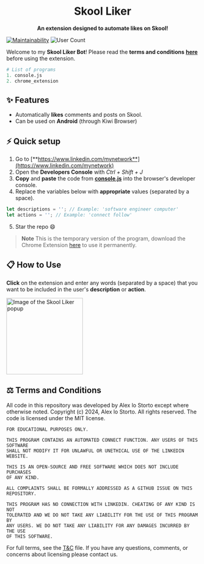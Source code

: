 <h1 align="center">Skool Liker</h1>

<p align="center">
  <b>An extension designed to automate likes on Skool!</b>
</p>

[![Maintainability](https://img.shields.io/codeclimate/maintainability/alexlostorto/skool-liker?style=for-the-badge&message=Code+Climate&labelColor=222222&logo=Code+Climate&logoColor=FFFFFF)](https://codeclimate.com/github/alexlostorto/skool-liker/maintainability)
![User Count](https://vbr.wocr.tk/badge?page_id=alexlostorto.skool-liker&text=users&lcolor=222222&color=ffc500&style=for-the-badge&logo=Github)

Welcome to my **Skool Liker Bot**! Please read the **terms and conditions** [**here**](T&C.txt) before using the extension.

```python
# List of programs
1. console.js
2. chrome_extension
```

## ✨ Features

- Automatically **likes** comments and posts on Skool.
- Can be used on **Android** (through Kiwi Browser)

## ⚡ Quick setup

1. Go to [**https://www.linkedin.com/mynetwork**](https://www.linkedin.com/mynetwork)
2. Open the **Developers Console** with _Ctrl + Shift + J_
3. **Copy** and **paste** the code from [**console.js**](console/console.js) into the browser's developer console.
4. Replace the variables below with **appropriate** values (separated by a space).

```js
let descriptions = ''; // Example: 'software engineer computer'
let actions = ''; // Example: 'connect follow'
```

5. Star the repo 😄

> **Note** This is the temporary version of the program, download the Chrome Extension [here](docs/install.md) to use it permanently.

## 📋 How to Use

**Click** on the extension and enter any words (separated by a space) that you want to be included in the user's **description** or **action**.

<p align="left">
  <img width="200px" src="https://github.com/alexlostorto/skool-liker/raw/main/.github/popup.png" alt="Image of the Skool Liker popup">
</p>

## ⚖️ Terms and Conditions

All code in this repository was developed by Alex lo Storto except where otherwise noted. Copyright (c) 2024, Alex lo Storto. All rights reserved. The code is licensed under the MIT license.

```
FOR EDUCATIONAL PURPOSES ONLY.

THIS PROGRAM CONTAINS AN AUTOMATED CONNECT FUNCTION. ANY USERS OF THIS SOFTWARE
SHALL NOT MODIFY IT FOR UNLAWFUL OR UNETHICAL USE OF THE LINKEDIN WEBSITE.

THIS IS AN OPEN-SOURCE AND FREE SOFTWARE WHICH DOES NOT INCLUDE PURCHASES
OF ANY KIND.

ALL COMPLAINTS SHALL BE FORMALLY ADDRESSED AS A GITHUB ISSUE ON THIS
REPOSITORY.

THIS PROGRAM HAS NO CONNECTION WITH LINKEDIN. CHEATING OF ANY KIND IS NOT
TOLERATED AND WE DO NOT TAKE ANY LIABILITY FOR THE USE OF THIS PROGRAM BY
ANY USERS. WE DO NOT TAKE ANY LIABILITY FOR ANY DAMAGES INCURRED BY THE USE
OF THIS SOFTWARE.
```

For full terms, see the [T&C](T&C.txt) file. If you have any questions, comments, or concerns about licensing please contact us.
